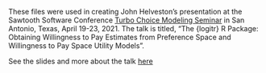 
These files were used in creating John Helveston’s presentation at the
Sawtooth Software Conference [Turbo Choice Modeling
Seminar](https://events.sawtoothsoftware.com/turboseminar) in San
Antonio, Texas, April 19-23, 2021. The talk is titled, “The {logitr} R
Package: Obtaining Willingness to Pay Estimates from Preference Space
and Willingness to Pay Space Utility Models”.

See the slides and more about the talk [here](https://jhelvy.github.io/2021-sawtooth-conf)
